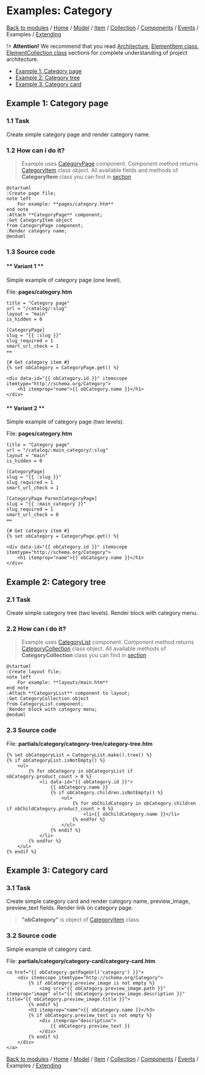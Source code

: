 # Examples: Category

[Back to modules](modules/home.md)
/ [Home](modules/category/home.md)
/ [Model](modules/category/model/model.md)
/ [Item](modules/category/item/item.md)
/ [Collection](modules/category/collection/collection.md)
/ [Components](modules/category/component/component.md)
/ [Events](modules/category/event/event.md)
/ Examples
/ [Extending](modules/category/extending/extending.md)

!> **Attention!** We recommend that you read [Architecture](home.md#architecture), [ElementItem class](item-class/item-class.md),
[ElementCollection class](collection-class/collection-class.md) sections for complete understanding of  project architecture.

* [Example 1: Category page](#example-1-category-page)
* [Example 2: Category tree](#example-2-category-tree)
* [Example 3: Category card](#example-3-category-card)

## Example 1: Category page

### 1.1 Task

Create simple category page and render category name.

### 1.2 How can i do it?

> Example uses [CategoryPage](modules/category/component/component.md#categorypage) component.
Component method returns [CategoryItem](modules/category/item/item.md#categoryitem) class object.
All available fields and methods of **CategoryItem** class you can find in [section](modules/category/item/item.md#categoryitem)

```plantuml
@startuml
:Create page file;
note left
    For example: **pages/category.htm**
end note
:Attach **CategoryPage** component;
:Get CategoryItem object
from CategoryPage component;
:Render category name;
@enduml
```

### 1.3 Source code
<!-- tabs:start -->

#### ** Variant 1 **

Simple example of category page (one level).

File: **pages/category.htm**
```twig
title = "Category page"
url = "/catalog/:slug"
layout = "main"
is_hidden = 0

[CategoryPage]
slug = "{{ :slug }}"
slug_required = 1
smart_url_check = 1
==

{# Get category item #}
{% set obCategory = CategoryPage.get() %}

<div data-id="{{ obCategory.id }}" itemscope itemtype="http://schema.org/Category">
    <h1 itemprop="name">{{ obCategory.name }}</h1>
</div>
```
#### ** Variant 2 **

Simple example of category page (two levels).

File: **pages/category.htm**
```twig
title = "Category page"
url = "/catalog/:main_category/:slug"
layout = "main"
is_hidden = 0

[CategoryPage]
slug = "{{ :slug }}"
slug_required = 1
smart_url_check = 1

[CategoryPage ParentCategoryPage]
slug = "{{ :main_category }}"
slug_required = 1
smart_url_check = 0
==

{# Get category item #}
{% set obCategory = CategoryPage.get() %}

<div data-id="{{ obCategory.id }}" itemscope itemtype="http://schema.org/Category">
    <h1 itemprop="name">{{ obCategory.name }}</h1>
</div>
```
<!-- tabs:end -->

## Example 2: Category tree

### 2.1 Task

Create simple category tree (two levels).
Render block with category menu.

### 2.2 How can i do it?

> Example uses [CategoryList](modules/category/component/component.md#categorylist) component.
Component method returns [CategoryCollection](modules/category/collection/collection.md#categorycollection) class object.
All available methods of **CategoryCollection** class you can find in [section](modules/category/collection/collection.md#categorycollection)

```plantuml
@startuml
:Create layout file;
note left
    For example: **layouts/main.htm**
end note
:Attach **CategoryList** component to layout;
:Get CategoryCollection object
from CategoryList component;
:Render block with category menu;
@enduml
```

### 2.3 Source code

File: **partials/category/category-tree/category-tree.htm**
```twig
{% set obCategoryList = CategoryList.make().tree() %}
{% if obCategoryList.isNotEmpty() %}
    <ul>
        {% for obCategory in obCategoryList if obCategory.product_count > 0 %}
            <li data-id="{{ obCategory.id }}">
                {{ obCategory.name }}
                {% if obCategory.children.isNotEmpty() %}
                    <ul>
                        {% for obChildCategory in obCategory.children if obChildCategory.product_count > 0 %}
                            <li>{{ obChildCategory.name }}</li>
                        {% endfor %}
                    </ul>
                {% endif %}
            </li>
        {% endfor %}
    </ul>
{% endif %}
```

## Example 3: Category card

### 3.1 Task

Create simple category card and render category name, preview_image, preview_text fields.
Render link on category page.

> **"obCategory"** is object of [CategoryItem](modules/category/item/item.md#categoryitem) class.

### 3.2 Source code

Simple example of category card.

File: **partials/category/category-card/category-card.htm**
```twig
<a href="{{ obCategory.getPageUrl('category') }}">
    <div itemscope itemtype="http://schema.org/Category">
        {% if obCategory.preview_image is not empty %}
            <img src="{{ obCategory.preview_image.path }}" itemprop="image" alt="{{ obCategory.preview_image.description }}" title="{{ obCategory.preview_image.title }}">
        {% endif %}
        <h3 itemprop="name">{{ obCategory.name }}</h3>
        {% if obCategory.preview_text is not empty %}
            <div itemprop="description">
                {{ obCategory.preview_text }}
            </div>
        {% endif %}
    </div>
</a>
```

[Back to modules](modules/home.md)
/ [Home](modules/category/home.md)
/ [Model](modules/category/model/model.md)
/ [Item](modules/category/item/item.md)
/ [Collection](modules/category/collection/collection.md)
/ [Components](modules/category/component/component.md)
/ [Events](modules/category/event/event.md)
/ Examples
/ [Extending](modules/category/extending/extending.md)